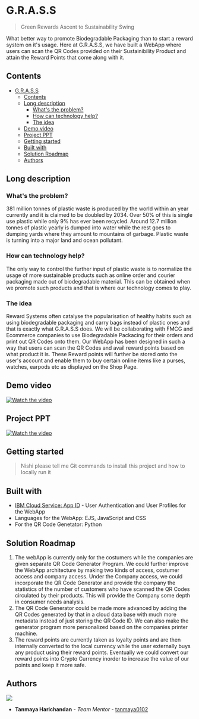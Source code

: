 # G.R.A.S.S
> Green Rewards Ascent to Sustainability Swing

What better way to promote Biodegradable Packaging than to start a reward system on it's usage. Here at G.R.A.S.S, we have built a WebApp where users can scan the QR Codes provided on their Sustainibility Product and attain the Reward Points that come along with it.

## Contents

- [G.R.A.S.S](#grass)
  - [Contents](#contents)
  - [Long description](#long-description)
    - [What's the problem?](#whats-the-problem)
    - [How can technology help?](#how-can-technology-help)
    - [The idea](#the-idea)
  - [Demo video](#demo-video)
  - [Project PPT](#project-ppt)
  - [Getting started](#getting-started)
  - [Built with](#built-with)
  - [Solution Roadmap](#solution-roadmap)
  - [Authors](#authors)
  
## Long description

### What's the problem?

381 million tonnes of plastic waste is produced by the world within an year currently and it is claimed to be doubled by 2034. Over 50% of this is single use plastic while only 9% has ever been recycled. Around 12.7 million tonnes of plastic yearly is dumped into water while the rest goes to dumping yards where they amount to mountains of garbage. Plastic waste is turning into a major land and ocean pollutant.

### How can technology help?

The only way to control the further input of plastic waste is to normalize the usage of more sustainable products such as online order and courier packaging made out of biodegradable material. This can be obtained when we promote such products and that is where our technology comes to play. 

### The idea

Reward Systems often catalyse the popularisation of healthy habits such as using biodegradable packaging and carry bags instead of plastic ones and that is exactly what G.R.A.S.S does. We will be collaborating with FMCG and Ecommerce companies to use Biodegradable Packacing for their orders and print out QR Codes onto them. Our WebApp has been designed in such a way that users can scan the QR Codes and avail reward points based on what product it is. These Reward points will further be stored onto the user's account and enable them to buy certain online items like a purses, watches, earpods etc as displayed on the Shop Page.

## Demo video

[![Watch the video](https://github.com/nishianand05/GRASS/blob/f98e9df44f19646246b303f8dc8d0995c0c1cfde/images/Demo%20Video%20thumbnail.png)](https://youtu.be/vOgCOoy_Bx0)

## Project PPT

[![Watch the video](https://github.com/nishianand05/GRASS/blob/f98e9df44f19646246b303f8dc8d0995c0c1cfde/images/PPT%20thumbnail.png)](https://youtu.be/NXfwudgWNTU)

## Getting started

> Nishi please tell me Git commands to install this project and how to locally run it

## Built with

- [IBM Cloud Service: App ID](https://cloud.ibm.com/catalog/services/app-id) - User Authentication and User Profiles for the WebApp
- Languages for the WebApp: EJS, JavaScript and CSS
- For the QR Code Genetator: Python

## Solution Roadmap

1. The webApp is currently only for the costumers while the companies are given separate QR Code Generator Program. We could further improve the WebApp architecture by making two kinds of access, costumer access and company access. Under the Company access, we could incorporate the QR Code Generator and provide the company the statistics of the number of customers who have scanned the QR Codes circulated by their products. This will provide the Company some depth in consumer needs analysis.
2. The QR Code Generator could be made more advanced by adding the QR Codes generated by that in a cloud data base with much more metadata instead of just storing the QR Code ID. We can also make the generator program more personalized based on the companies printer machine.
3. The reward points are currently taken as loyalty points and are then internally converted to the local currency while the user externally buys any product using their reward points. Eventually we could convert our reward points into Crypto Currency inorder to increase the value of our points and keep it more safe.

## Authors

<a href="https://github.com/nishianand05/GRASS/graphs/contributors">
  <img src="https://contributors-img.web.app/image?repo=nishianand05/GRASS" />
</a>

- **Tanmaya Harichandan** - _Team Mentor_ - [tanmaya0102](https://github.com/tanmaya0102)


